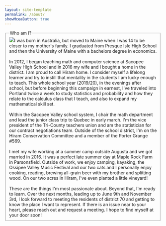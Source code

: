 ```yaml
---
layout: site-template
permalink: /about/
showMceaButton: true
---
```


<div class="nrlb_content_wai">
    <p></p>
    <fieldset class="nrlb_fs_01">
        <legend>Who am I?</legend>
            <span><img class="nofloat670" src="/assets/images/walking_full.jpg">I was born in Australia, but moved to Maine when I was 14 to be closer to my mother's family. I graduated from Presque Isle High School and then the University of Maine with a bachelors degree in economics.<br><br>In 2012, I began teaching math and computer science at Sacopee Valley High School and in 2016 my wife and I bought a home in the district. I am proud to call Hiram home. I consider myself a lifelong learner and try to instill that mentality in the students I am lucky enough to teach. This whole school year (2019/20), in the evenings after school, but before beginning this campaign in earnest, I've traveled into Portland twice a week to study statistics and probability and how they relate to the calculus class that I teach, and also to expand my mathematical skill set.<br><br>Within the Sacopee Valley school system, I chair the math department and lead the junior class trip to Quebec in early march. I'm the vice president of the Tri-County teachers union and am the statistician for our contract negotiations team. Outside of the school district, I'm on the Hiram Conservation Committee and a member of the Porter Grange #569.<br><br>I met my wife working at a summer camp outside Augusta and we got married in 2016. It was a perfect late summer day at Maple Rock Farm in Parsonsfield. Outside of work, we enjoy camping, kayaking, the Ossipee Valley Music Festival and our two cats and I personally enjoy cooking, reading, brewing all-grain beer with my brother and splitting wood. On our two acres in Hiram, I've even planted a little vineyard!<br><br>These are the things I'm most passionate about. Beyond that, I'm ready to learn. Over the next months, leading up to June 9th and November 3rd, I look forward to meeting the residents of district 70 and getting to know the place I want to represent. If there is an issue near to your heart, please reach out and request a meeting. I hope to find myself at your door soon!</span>
    </fieldset>
    <p></p>
</div>
